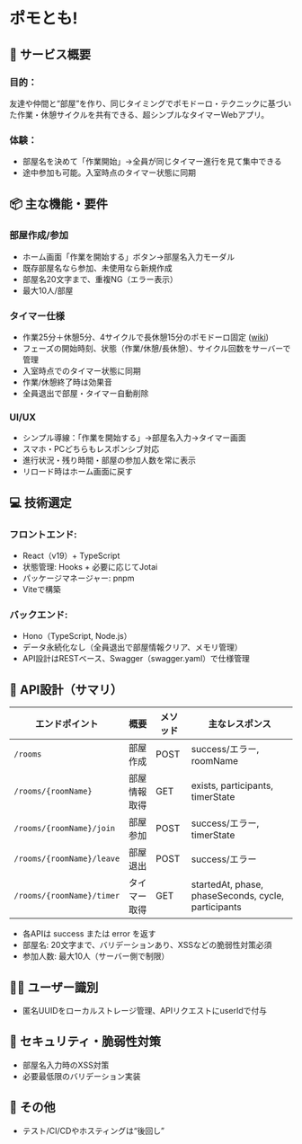 # ポモとも!

## 🎯 サービス概要
### 目的：
友達や仲間と“部屋”を作り、同じタイミングでポモドーロ・テクニックに基づいた作業・休憩サイクルを共有できる、超シンプルなタイマーWebアプリ。
### 体験：
- 部屋名を決めて「作業開始」→全員が同じタイマー進行を見て集中できる
- 途中参加も可能。入室時点のタイマー状態に同期
## 📦 主な機能・要件
### 部屋作成/参加
- ホーム画面「作業を開始する」ボタン→部屋名入力モーダル
- 既存部屋名なら参加、未使用なら新規作成
- 部屋名20文字まで、重複NG（エラー表示）
- 最大10人/部屋
### タイマー仕様
- 作業25分＋休憩5分、4サイクルで長休憩15分のポモドーロ固定 ([wiki](https://ja.wikipedia.org/wiki/%E3%83%9D%E3%83%A2%E3%83%89%E3%83%BC%E3%83%AD%E3%83%BB%E3%83%86%E3%82%AF%E3%83%8B%E3%83%83%E3%82%AF))
- フェーズの開始時刻、状態（作業/休憩/長休憩）、サイクル回数をサーバーで管理
- 入室時点でのタイマー状態に同期
- 作業/休憩終了時は効果音
- 全員退出で部屋・タイマー自動削除
### UI/UX
- シンプル導線：「作業を開始する」→部屋名入力→タイマー画面
- スマホ・PCどちらもレスポンシブ対応
- 進行状況・残り時間・部屋の参加人数を常に表示
- リロード時はホーム画面に戻す
## 💻 技術選定
### フロントエンド:
- React（v19）+ TypeScript
- 状態管理: Hooks + 必要に応じてJotai
- パッケージマネージャー: pnpm
- Viteで構築
### バックエンド:
- Hono（TypeScript, Node.js）
- データ永続化なし（全員退出で部屋情報クリア、メモリ管理）
- API設計はRESTベース、Swagger（swagger.yaml）で仕様管理
## 🔗 API設計（サマリ）
| エンドポイント                   | 概要     | メソッド | 主なレスポンス                                             |
| ------------------------- | ------ | ---- | --------------------------------------------------- |
| `/rooms`                  | 部屋作成   | POST | success/エラー, roomName                               |
| `/rooms/{roomName}`       | 部屋情報取得 | GET  | exists, participants, timerState                    |
| `/rooms/{roomName}/join`  | 部屋参加   | POST | success/エラー, timerState                             |
| `/rooms/{roomName}/leave` | 部屋退出   | POST | success/エラー                                         |
| `/rooms/{roomName}/timer` | タイマー取得 | GET  | startedAt, phase, phaseSeconds, cycle, participants |
- 各APIは success または error を返す
- 部屋名: 20文字まで、バリデーションあり、XSSなどの脆弱性対策必須
- 参加人数: 最大10人（サーバー側で制限）
## 🧑‍💻 ユーザー識別
- 匿名UUIDをローカルストレージ管理、APIリクエストにuserIdで付与
## 🚨 セキュリティ・脆弱性対策
- 部屋名入力時のXSS対策
- 必要最低限のバリデーション実装
## 📝 その他
- テスト/CI/CDやホスティングは“後回し”
